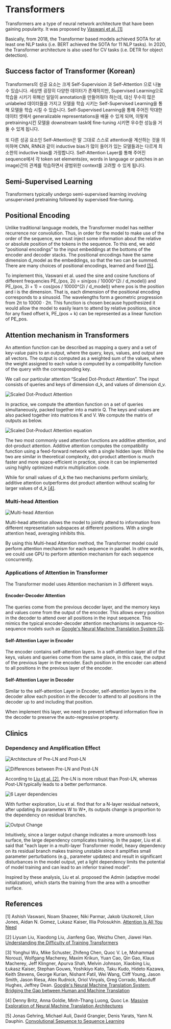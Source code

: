 # Transformers

Transformers are a type of neural network architecture that have been gaining popularity. It was proposed by [Vaswani et al. [1]](https://arxiv.org/abs/1706.03762)

Basically, from 2018, the Transformer based models achieved SOTA for at least one NLP tasks (i.e. BERT achieved the SOTA for 11 NLP tasks). In 2020, the Transformer architecture is also used for CV tasks (i.e. DETR for object detection).

## Success factor of Transformer (Korean)

Transformers의 성공 요소는 크게 Self-Supervision 과 Self-Attention 으로 나눌 수 있습니다. 세상엔 굉장히 다양한 데이터가 존재하지만, Supervised Learning으로 학습을 시키기 위해선 일일이 annotation을 만들어줘야 하는데, 대신 무수히 많은 unlabeled 데이터들을 가지고 모델을 학습 시키는 Self-Supervised Learning을 통해 모델을 학습 시킬 수 있습니다. Self-Supervised Learning을 통해 주어진 막대한 데이터 셋에서 generalizable representations을 배울 수 있게 되며, 이렇게 pretraining시킨 모델을 downstream task에 fine-tuning 시키면 우수한 성능을 거둘 수 있게 됩니다.

또 다른 성공 요소인 Self-Attention은 말 그대로 스스로 attention을 계산하는 것을 의미하며 CNN, RNN과 같이 inductive bias가 많이 들어가 있는 모델들과는 다르게 최소한의 inductive bias를 가정합니다. Self-Attention Layer를 통해 주어진 sequence에서 각 token set elements(ex, words in language or patches in an image)간의 관계를 학습하면서 광범위한 context를 고려할 수 있게 됩니다.

## Semi-Supervised Learning

Transformers typically undergo semi-supervised learning involving unsupervised pretraining followed by supervised fine-tuning.

## Positional Encoding

Unlike traditional language models, the Transformer model has neither recurrence nor convolution. Thus, in order for the model to make use of the order of the sequence, we must inject some information about the relative or absolute position of the tokens in the sequence. To this end, we add “positional encodings” to the input embeddings at the bottoms of the encoder and decoder stacks. The positional encodings have the same dimension d_model as the embeddings, so that the two can be summed. There are many choices of positional encodings, learned and fixed [[5]](https://arxiv.org/abs/1705.03122).

To implement this, Vaswani et al. used the sine and cosine functions of different frequencies PE_(pos, 2i) = sin(pos / 10000^(2i / d_model)) and PE_(pos, 2i + 1) = cos(pos / 10000^(2i / d_model)) where pos is the position and i is the dimension. That is, each dimension of the positional encoding corresponds to a sinusoid. The wavelengths form a geometric progression from 2π to 10000 ⋅ 2π. This function is chosen because hypothesized it would allow the model to easily learn to attend by relative positions, since for any fixed offset k, PE_(pos + k) can be represented as a linear function of PE_pos.

## Attention mechanism in Transformers

An attention function can be described as mapping a query and a set of key-value pairs to an output, where the query, keys, values, and output are all vectors. The output is computed as a weighted sum of the values, where the weight assigned to each value is computed by a compatibility function of the query with the corresponding key.

We call our particular attention “Scaled Dot-Product Attention”. The input consists of queries and keys of dimension d_k, and values of dimension d_v.

![Scaled Dot-Product Attention](./imgs/scaled_dot_product_attention.png)

In practice, we compute the attention function on a set of queries simultaneously, packed together into a matrix Q. The keys and values are also packed together into matrices K and V. We compute the matrix of outputs as below.

![Scaled Dot-Product Attention equation](./imgs/scaled_dot_product_attention_eq.png)

The two most commonly used attention functions are additive attention, and dot-product attention. Additive attention computes the compatibility function using a feed-forward network with a single hidden layer. While the two are similar in theoretical complexity, dot-product attention is much faster and more space-efficient in practice, since it can be implemented using highly optimized matrix multiplication code.

While for small values of d_k the two mechanisms perform similarly, additive attention outperforms dot product attention without scaling for larger values of d_k [[4]](https://arxiv.org/abs/1703.03906).

### Multi-head Attention

![Multi-head Attention](./imgs/multi_head_attention.png)

Multi-head attention allows the model to jointly attend to information from different representation subspaces at different positions. With a single attention head, averaging inhibits this.

By using this Multi-head Attention method, the Transformer model could perform attention mechanism for each sequence in parallel. In othre words, we could use GPU to perform attention mechanism for each sequence concurrently.

### Applications of Attention in Transformer

The Transformer model uses Attention mechanism in 3 different ways.

#### Encoder-Decoder Attention

The queries come from the previous decoder layer, and the memory keys and values come from the output of the encoder. This allows every position in the decoder to attend over all positions in the input sequence. This mimics the typical encoder-decoder attention mechanisms in sequence-to-sequence models such as [Google's Neural Machine Translation System [3]](https://arxiv.org/abs/1609.08144).

#### Self-Attention Layer in Encoder

The encoder contains self-attention layers. In a self-attention layer all of the keys, values and queries come from the same place, in this case, the output of the previous layer in the encoder. Each position in the encoder can attend to all positions in the previous layer of the encoder.

#### Self-Attention Layer in Decoder

Similar to the self-attention Layer in Encoder, self-attention layers in the decoder allow each position in the decoder to attend to all positions in the decoder up to and including that position.

When implement this layer, we need to prevent leftward information flow in the decoder to preserve the auto-regressive property.

## Clinics

### Dependency and Amplification Effect

![Architecture of Pre-LN and Post-LN](./imgs/architecture_of_pre_ln_and_post_ln.png)

![Differences between Pre-LN and Post-LN](./imgs/differences_between_pre_ln_and_post_ln.png)

According to [Liu et al. [2]](https://arxiv.org/abs/2004.08249), Pre-LN is more robust than Post-LN, whereas Post-LN typically leads to a better performance.

![6 Layer dependencies](./imgs/6_layer_dependency.png)

With further exploration, Liu et al. find that for a N-layer residual network, after updating its parameters W to W*, its outputs change is proportion to the dependency on residual branches.

![Output Change](./imgs/output_change.png)

Intuitively, since a larger output change indicates a more unsmooth loss surface, the large dependency complicates training. In the paper, Liu et al. said that "each layer in a multi-layer Transformer model, heavy dependency on its residual branch makes training unstable since it amplifies small parameter perturbations (e.g., parameter updates) and result in significant disturbances in the model output, yet a light dependency limits the potential of model training and can lead to an inferior trained model".

Inspired by these analysis, Liu et al. proposed the Admin (adaptive model initialization), which starts the training from the area with a smoother surface.

## References

[1] Ashish Vaswani, Noam Shazeer, Niki Parmar, Jakob Uszkoreit, Llion Jones, Aidan N. Gomez, Lukasz Kaiser, Illia Polosukhin. [Attention Is All You Need](https://arxiv.org/abs/1706.03762)

[2] Liyuan Liu, Xiaodong Liu, Jianfeng Gao, Weizhu Chen, Jiawei Han. [Understanding the Difficulty of Training Transformers](https://arxiv.org/abs/2004.08249)

[3] Yonghui Wu, Mike Schuster, Zhifeng Chen, Quoc V. Le, Mohammad Norouzi, Wolfgang Macherey, Maxim Krikun, Yuan Cao, Qin Gao, Klaus Macherey, Jeff Klingner, Apurva Shah, Melvin Johnson, Xiaobing Liu, Łukasz Kaiser, Stephan Gouws, Yoshikiyo Kato, Taku Kudo, Hideto Kazawa, Keith Stevens, George Kurian, Nishant Patil, Wei Wang, Cliff Young, Jason Smith, Jason Riesa, Alex Rudnick, Oriol Vinyals, Greg Corrado, Macduff Hughes, Jeffrey Dean. [Google's Neural Machine Translation System: Bridging the Gap between Human and Machine Translation](https://arxiv.org/abs/1609.08144)

[4] Denny Britz, Anna Goldie, Minh-Thang Luong, Quoc Le. [Massive Exploration of Neural Machine Translation Architectures](https://arxiv.org/abs/1703.03906)

[5] Jonas Gehring, Michael Auli, David Grangier, Denis Yarats, Yann N. Dauphin. [Convolutional Sequence to Sequence Learning](https://arxiv.org/abs/1705.03122)
